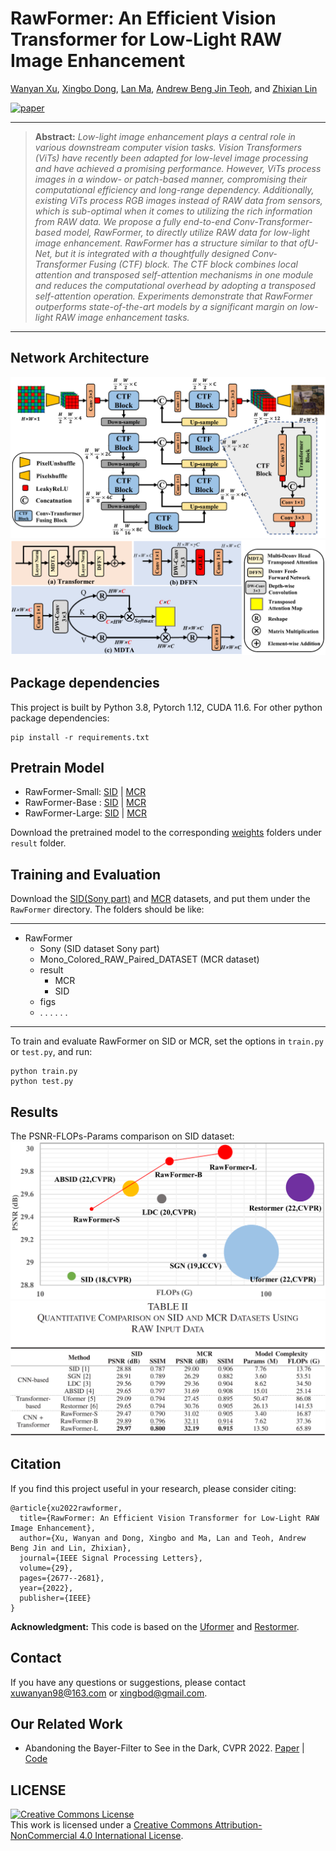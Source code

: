 # RawFormer: An Efficient Vision Transformer for Low-Light RAW Image Enhancement

[Wanyan Xu](https://scholar.google.com/citations?user=SotIR58AAAAJ&hl=en), [Xingbo Dong](https://xingbod.github.io/), [Lan Ma](https://ieeexplore.ieee.org/author/37089542866), [Andrew Beng Jin Teoh](https://scholar.google.com/citations?user=ueRkvQMAAAAJ&hl=en), and [Zhixian Lin](https://xjzz.fzu.edu.cn/info/1012/1142.htm)

[![paper](https://img.shields.io/badge/IEEE%20SPL-Paper-green)](https://ieeexplore.ieee.org/document/10002844)

<hr />

> **Abstract:** *Low-light image enhancement plays a central role in
various downstream computer vision tasks. Vision Transformers
(ViTs) have recently been adapted for low-level image processing
and have achieved a promising performance. However, ViTs process
images in a window- or patch-based manner, compromising
their computational efficiency and long-range dependency. Additionally,
existing ViTs process RGB images instead of RAW data
from sensors, which is sub-optimal when it comes to utilizing the
rich information from RAW data. We propose a fully end-to-end
Conv-Transformer-based model, RawFormer, to directly utilize
RAW data for low-light image enhancement. RawFormer has a
structure similar to that ofU-Net, but it is integrated with a thoughtfully
designed Conv-Transformer Fusing (CTF) block. The CTF
block combines local attention and transposed self-attention mechanisms
in one module and reduces the computational overhead
by adopting a transposed self-attention operation. Experiments
demonstrate that RawFormer outperforms state-of-the-art models
by a significant margin on low-light RAW image enhancement
tasks.* 
<hr />

## Network Architecture
![RawFormer](figs/network.png)
![transformer](figs/transformer.png)

## Package dependencies
This project is built by Python 3.8, Pytorch 1.12, CUDA 11.6. For other python package dependencies:
```
pip install -r requirements.txt
```

## Pretrain Model
- RawFormer-Small: [SID](https://drive.google.com/file/d/1GbyZCbD-WRk7Tv6DHAM5eZddSHcJ3Za3/view?usp=share_link) | [MCR](https://drive.google.com/file/d/1wVgcg5yPmh7y-pDrGI1-u_-o2er1ZqAx/view?usp=share_link)
- RawFormer-Base : [SID](https://drive.google.com/file/d/14XpqKHodtEfkLS5Ur-JF0ByizrcEoXxI/view?usp=share_link) | [MCR](https://drive.google.com/file/d/1CC7aepx1GMel6grvcVBmQVO1PR3l_OWR/view?usp=share_link)
- RawFormer-Large: [SID](https://drive.google.com/file/d/1YMFrkI4c44N83iBXosjg_GO6GRXKJWCV/view?usp=share_link) | [MCR](https://drive.google.com/file/d/1AbzjtSxrhpP4W1GQn8fVNHIDe_qg9Ipj/view?usp=share_link)

Download the pretrained model to the corresponding [weights](result/SID/weights) folders under `result` folder.

## Training and Evaluation
Download the [SID(Sony part)](https://github.com/cchen156/Learning-to-See-in-the-Dark) and [MCR](https://github.com/TCL-AILab/Abandon_Bayer-Filter_See_in_the_Dark) datasets, and put them under the `RawFormer` directory.
The folders should be like:

<hr />

- RawFormer 
  - Sony (SID dataset Sony part)
  - Mono_Colored_RAW_Paired_DATASET (MCR dataset)
  - result
    - MCR
    - SID
  - figs
  - . . . . . .

<hr />

To train and evaluate RawFormer on SID or MCR, set the options in `train.py` or `test.py`, and run:
```
python train.py
python test.py
```

## Results
The PSNR-FLOPs-Params comparison on SID dataset:
![comparison](figs/comparison.png)
![table](figs/table.png)
## Citation
If you find this project useful in your research, please consider citing:

    @article{xu2022rawformer,
      title={RawFormer: An Efficient Vision Transformer for Low-Light RAW Image Enhancement},
      author={Xu, Wanyan and Dong, Xingbo and Ma, Lan and Teoh, Andrew Beng Jin and Lin, Zhixian},
      journal={IEEE Signal Processing Letters},
      volume={29},
      pages={2677--2681},
      year={2022},
      publisher={IEEE}
    }

**Acknowledgment:**
This code is based on the [Uformer](https://github.com/ZhendongWang6/Uformer) and [Restormer](https://github.com/swz30/Restormer).

## Contact
If you have any questions or suggestions, please contact xuwanyan98@163.com or xingbod@gmail.com.

## Our Related Work
- Abandoning the Bayer-Filter to See in the Dark, CVPR 2022. [Paper](https://arxiv.org/abs/2203.04042) | [Code](https://github.com/TCL-AILab/Abandon_Bayer-Filter_See_in_the_Dark)

## LICENSE
<a rel="license" href="http://creativecommons.org/licenses/by-nc/4.0/"><img alt="Creative Commons License" style="border-width:0" src="https://i.creativecommons.org/l/by-nc/4.0/80x15.png" /></a><br />This work is licensed under a <a rel="license" href="http://creativecommons.org/licenses/by-nc/4.0/">Creative Commons Attribution-NonCommercial 4.0 International License</a>.
